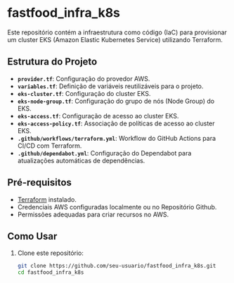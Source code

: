 # fastfood_infra_k8s

Este repositório contém a infraestrutura como código (IaC) para provisionar um cluster EKS (Amazon Elastic Kubernetes Service) utilizando Terraform.

## Estrutura do Projeto

- **`provider.tf`**: Configuração do provedor AWS.
- **`variables.tf`**: Definição de variáveis reutilizáveis para o projeto.
- **`eks-cluster.tf`**: Configuração do cluster EKS.
- **`eks-node-group.tf`**: Configuração do grupo de nós (Node Group) do EKS.
- **`eks-access.tf`**: Configuração de acesso ao cluster EKS.
- **`eks-access-policy.tf`**: Associação de políticas de acesso ao cluster EKS.
- **`.github/workflows/terraform.yml`**: Workflow do GitHub Actions para CI/CD com Terraform.
- **`.github/dependabot.yml`**: Configuração do Dependabot para atualizações automáticas de dependências.

## Pré-requisitos

- [Terraform](https://www.terraform.io/downloads.html) instalado.
- Credenciais AWS configuradas localmente ou no Repositório Github.
- Permissões adequadas para criar recursos no AWS.

## Como Usar

1. Clone este repositório:
   ```bash
   git clone https://github.com/seu-usuario/fastfood_infra_k8s.git
   cd fastfood_infra_k8s
